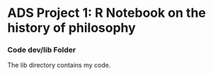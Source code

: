 # ADS Project 1:  R Notebook on the history of philosophy

### Code dev/lib Folder

The lib directory contains my code.

